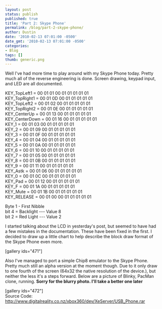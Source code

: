 ```yaml
---
layout: post
status: publish
published: true
title: 'Part 2: Skype Phone'
permalink: /blog/part-2-skype-phone/
author: Dustin
date: '2010-02-13 07:01:00 -0500'
date_gmt: '2010-02-13 07:01:00 -0500'
categories:
- Blog
tags: []
thumb: generic.png
---
```

Well I've had more time to play around with my Skype Phone today. Pretty much
all of the reverse engineering is done. Screen drawing, keypad input, and LED
are all documented.

KEY_TopLeft1 = 00 01 01 00 01 01 01 01 01  
KEY_TopRight1 = 00 01 0D 00 01 01 01 01 01  
KEY_TopLeft2 = 00 01 02 00 01 01 01 01 01  
KEY_TopRight2 = 00 01 0E 00 01 01 01 01 01  
KEY_CenterUp = 00 01 13 00 01 01 01 01 01  
KEY_CenterDown = 00 01 16 00 01 01 01 01 01  
KEY_1 = 00 01 03 00 01 01 01 01 01  
KEY_2 = 00 01 09 00 01 01 01 01 01  
KEY_3 = 00 01 0F 00 01 01 01 01 01  
KEY_4 = 00 01 04 00 01 01 01 01 01  
KEY_5 = 00 01 0A 00 01 01 01 01 01  
KEY_6 = 00 01 10 00 01 01 01 01 01  
KEY_7 = 00 01 05 00 01 01 01 01 01  
KEY_8 = 00 01 0B 00 01 01 01 01 01  
KEY_9 = 00 01 11 00 01 01 01 01 01  
KEY_Astk = 00 01 06 00 01 01 01 01 01  
KEY_0 = 00 01 0C 00 01 01 01 01 01  
KEY_Pad = 00 01 12 00 01 01 01 01 01  
KEY_F = 00 01 1A 00 01 01 01 01 01  
KEY_Mute = 00 01 1B 00 01 01 01 01 01  
KEY_RELEASE = 00 01 00 00 01 01 01 01 01

Byte 1 - First Nibble  
bit 4 = Backlight --- Value 8  
bit 2 = Red Light --- Value 2

I started talking about the LCD in yesterday's post, but seemed to have had a
few mistakes in the documentation. These have been fixed in the first. I decided
to draw up a little chart to help describe the block draw format of the Skype
Phone even more.

[gallery ids="471"]

Also I've managed to port a simple Chip8 emulator to the Skype Phone. Pretty
much still an alpha version at the moment though. Due to it only draw to one
fourth of the screen (64x32 the native resolution of the device.), but neither
the less it's a steps forward. Below are a picture of Blinky, PacMan clone,
running. **Sorry for the blurry photo. I'll take a better one later**

[gallery ids="472"]  
Source Code:
http://www.digitalreality.co.nz/xbox360/dev/XeServer/USB_Phone.rar
